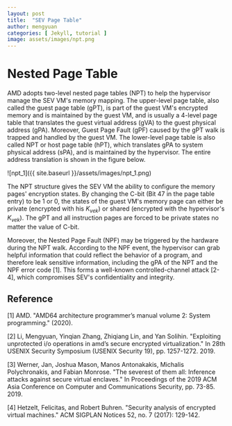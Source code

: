 ```yaml
---
layout: post
title:  "SEV Page Table"
author: mengyuan
categories: [ Jekyll, tutorial ]
image: assets/images/npt.png
---
```

# Nested Page Table

AMD adopts two-level nested page tables (NPT) to help the hypervisor manage the SEV VM's memory mapping. The upper-level page table, also called the guest page table (gPT), is part of the guest VM's encrypted memory and is maintained by the guest VM, and is usually a 4-level page table that translates the guest virtual address (gVA) to the guest physical address (gPA). Moreover, Guest Page Fault (gPF) caused by the gPT walk is trapped and handled by the guest VM. The lower-level page table is also called NPT or host page table (hPT), which translates gPA to system physical address (sPA), and is maintained by the hypervisor. The entire address translation is shown in the figure below. 

![npt_1]({{ site.baseurl }}/assets/images/npt_1.png)

The NPT structure gives the SEV VM the ability to configure the memory pages' encryption states. By changing the C-bit (Bit 47 in the page table entry) to be 1 or 0, the states of the guest VM's memory page can either be private (encrypted with his  $K_{vek}$) or shared (encrypted with the hypervisor's $K_{vek}$). The gPT and all instruction pages are forced to be private states no matter the value of C-bit.

Moreover, the Nested Page Fault (NPF) may be triggered by the hardware during the NPT walk. According to the NPF event, the hypervisor can grab helpful information that could reflect the behavior of a program, and therefore leak sensitive information, including the gPA of the NPT and the NPF error code [1]. This forms a well-known controlled-channel attack [2-4], which compromises SEV's confidentiality and integrity.

## Reference

[1] AMD. "AMD64 architecture programmer’s manual volume 2: System programming." (2020).

[2] Li, Mengyuan, Yinqian Zhang, Zhiqiang Lin, and Yan Solihin. "Exploiting unprotected i/o operations in amd’s secure encrypted virtualization." In 28th USENIX Security Symposium (USENIX Security 19), pp. 1257-1272. 2019.

[3] Werner, Jan, Joshua Mason, Manos Antonakakis, Michalis Polychronakis, and Fabian Monrose. "The severest of them all: Inference attacks against secure virtual enclaves." In Proceedings of the 2019 ACM Asia Conference on Computer and Communications Security, pp. 73-85. 2019.

[4] Hetzelt, Felicitas, and Robert Buhren. "Security analysis of encrypted virtual machines." ACM SIGPLAN Notices 52, no. 7 (2017): 129-142.